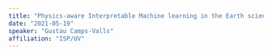 ```yaml
---
title: "Physics-aware Interpretable Machine learning in the Earth sciences"
date: "2021-05-19"
speaker: "Gustau Camps-Valls"
affiliation: "ISP/UV"
---
```

